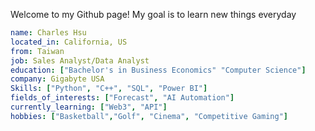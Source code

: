 Welcome to my Github page!
My goal is to learn new things everyday

```yaml
name: Charles Hsu
located_in: California, US
from: Taiwan
job: Sales Analyst/Data Analyst
education: ["Bachelor's in Business Economics" "Computer Science"]
company: Gigabyte USA
Skills: ["Python", "C++", "SQL", "Power BI"]
fields_of_interests: ["Forecast", "AI Automation"]
currently_learning: ["Web3", "API"]
hobbies: ["Basketball","Golf", "Cinema", "Competitive Gaming"]
```
